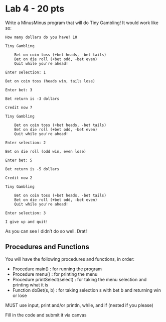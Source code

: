 # Lab 4 - 20 pts

Write a MinusMinus program that will do Tiny Gambling! It would work like so:

```
How many dollars do you have? 10

Tiny Gambling

    Bet on coin toss (+bet heads, -bet tails)
    Bet on die roll (+bet odd, -bet even)
    Quit while you're ahead!

Enter selection: 1

Bet on coin toss (heads win, tails lose)

Enter bet: 3

Bet return is -3 dollars

Credit now 7

Tiny Gambling

    Bet on coin toss (+bet heads, -bet tails)
    Bet on die roll (+bet odd, -bet even)
    Quit while you're ahead!

Enter selection: 2

Bet on die roll (odd win, even lose)

Enter bet: 5

Bet return is -5 dollars

Credit now 2

Tiny Gambling

    Bet on coin toss (+bet heads, -bet tails)
    Bet on die roll (+bet odd, -bet even)
    Quit while you're ahead!

Enter selection: 3

I give up and quit!
```

As you can see I didn’t do so well. Drat!

## Procedures and Functions

You will have the following procedures and functions, in order:

- Procedure main() : for running the program
- Procedure menu() : for printing the menu
- Procedure printSelect(select) : for taking the menu selection and printing what it is
- Function doBet(s, b) : for taking selection s with bet b and returning win or lose

MUST use input, print and/or println, while, and if (nested if you please)

Fill in the code and submit it via canvas

